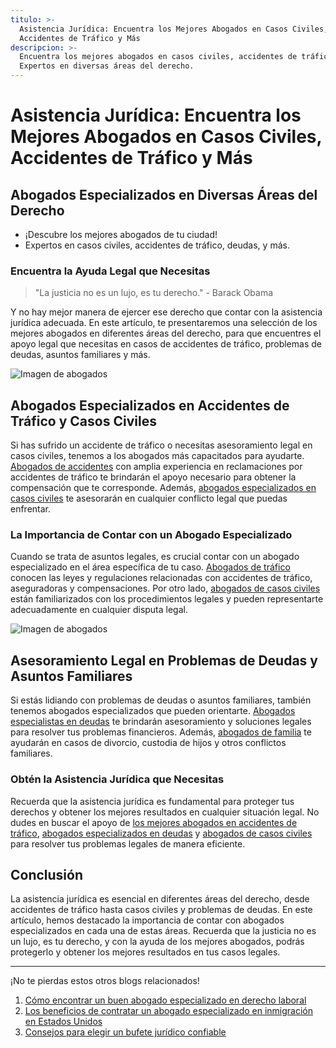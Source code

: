 ```yaml
---
titulo: >-
  Asistencia Jurídica: Encuentra los Mejores Abogados en Casos Civiles,
  Accidentes de Tráfico y Más
descripcion: >-
  Encuentra los mejores abogados en casos civiles, accidentes de tráfico y más.
  Expertos en diversas áreas del derecho.
---
```


# Asistencia Jurídica: Encuentra los Mejores Abogados en Casos Civiles, Accidentes de Tráfico y Más

## Abogados Especializados en Diversas Áreas del Derecho

- ¡Descubre los mejores abogados de tu ciudad!
- Expertos en casos civiles, accidentes de tráfico, deudas, y más.

### Encuentra la Ayuda Legal que Necesitas

> "La justicia no es un lujo, es tu derecho." - Barack Obama

Y no hay mejor manera de ejercer ese derecho que contar con la asistencia jurídica adecuada. En este artículo, te presentaremos una selección de los mejores abogados en diferentes áreas del derecho, para que encuentres el apoyo legal que necesitas en casos de accidentes de tráfico, problemas de deudas, asuntos familiares y más.

![Imagen de abogados](./img/asistencia-juridica-1.webp)

## Abogados Especializados en Accidentes de Tráfico y Casos Civiles

Si has sufrido un accidente de tráfico o necesitas asesoramiento legal en casos civiles, tenemos a los abogados más capacitados para ayudarte. [Abogados de accidentes](abogados-accidente-coche) con amplia experiencia en reclamaciones por accidentes de tráfico te brindarán el apoyo necesario para obtener la compensación que te corresponde. Además, [abogados especializados en casos civiles](abogados-de-casos-civiles) te asesorarán en cualquier conflicto legal que puedas enfrentar.

### La Importancia de Contar con un Abogado Especializado

Cuando se trata de asuntos legales, es crucial contar con un abogado especializado en el área específica de tu caso. [Abogados de tráfico](abogados-de-trafico) conocen las leyes y regulaciones relacionadas con accidentes de tráfico, aseguradoras y compensaciones. Por otro lado, [abogados de casos civiles](abogados-de-casos-civiles) están familiarizados con los procedimientos legales y pueden representarte adecuadamente en cualquier disputa legal.

![Imagen de abogados](./img/asistencia-juridica-2.webp)

## Asesoramiento Legal en Problemas de Deudas y Asuntos Familiares

Si estás lidiando con problemas de deudas o asuntos familiares, también tenemos abogados especializados que pueden orientarte. [Abogados especialistas en deudas](abogados-especialistas-en-deudas) te brindarán asesoramiento y soluciones legales para resolver tus problemas financieros. Además, [abogados de familia](buenos-abogados-de-familia) te ayudarán en casos de divorcio, custodia de hijos y otros conflictos familiares.

### Obtén la Asistencia Jurídica que Necesitas

Recuerda que la asistencia jurídica es fundamental para proteger tus derechos y obtener los mejores resultados en cualquier situación legal. No dudes en buscar el apoyo de [los mejores abogados en accidentes de tráfico](los-mejores-abogados-en-accidentes-de-trafico), [abogados especializados en deudas](abogados-especialistas-en-deudas) y [abogados de casos civiles](abogados-de-casos-civiles) para resolver tus problemas legales de manera eficiente.

## Conclusión

La asistencia jurídica es esencial en diferentes áreas del derecho, desde accidentes de tráfico hasta casos civiles y problemas de deudas. En este artículo, hemos destacado la importancia de contar con abogados especializados en cada una de estas áreas. Recuerda que la justicia no es un lujo, es tu derecho, y con la ayuda de los mejores abogados, podrás protegerlo y obtener los mejores resultados en tus casos legales.

---

¡No te pierdas estos otros blogs relacionados!

1. [Cómo encontrar un buen abogado especializado en derecho laboral](abogados-especialistas-en-derecho-laboral)
2. [Los beneficios de contratar un abogado especializado en inmigración en Estados Unidos](abogado-de-inmigracion-usa)
3. [Consejos para elegir un bufete jurídico confiable](bufete-juridico)
